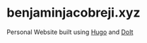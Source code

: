 # benjaminjacobreji.xyz

Personal Website built using [Hugo](https://gohugo.io/) and [DoIt](https://hugodoit.pages.dev/)
